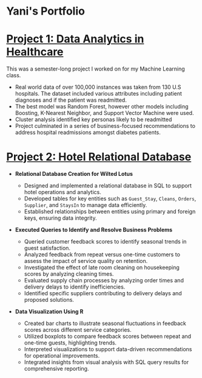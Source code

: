 # Yani's Portfolio

# [Project 1: Data Analytics in Healthcare](https://github.com/yani-iben/Data-Analytics-in-Healthcare)

This was a semester-long project I worked on for my Machine Learning class. 

* Real world data of over 100,000 instances was taken from 130 U.S hospitals. The dataset included various attributes including patient diagnoses and if the patient was readmitted.
* The best model was Random Forest, however other models including Boosting, K-Nearest Neighbor, and Support Vector Machine were used.
* Cluster analysis identified key personas likely to be readmitted
* Project culminated in a series of business-focused recommendations to address hospital readmissions amongst diabetes patients.



# [Project 2: Hotel Relational Database](https://github.com/yani-iben/Hotel-Customer-Satisfaction/tree/main)

- **Relational Database Creation for Wilted Lotus**  
  - Designed and implemented a relational database in SQL to support hotel operations and analytics.  
  - Developed tables for key entities such as `Guest_Stay`, `Cleans`, `Orders`, `Supplier`, and `StaysIn` to manage data efficiently.  
  - Established relationships between entities using primary and foreign keys, ensuring data integrity.

- **Executed Queries to Identify and Resolve Business Problems**  
  - Queried customer feedback scores to identify seasonal trends in guest satisfaction.  
  - Analyzed feedback from repeat versus one-time customers to assess the impact of service quality on retention.  
  - Investigated the effect of late room cleaning on housekeeping scores by analyzing cleaning times.  
  - Evaluated supply chain processes by analyzing order times and delivery delays to identify inefficiencies.  
  - Identified specific suppliers contributing to delivery delays and proposed solutions.

- **Data Visualization Using R**  
  - Created bar charts to illustrate seasonal fluctuations in feedback scores across different service categories.  
  - Utilized boxplots to compare feedback scores between repeat and one-time guests, highlighting trends.  
  - Interpreted visualizations to support data-driven recommendations for operational improvements.  
  - Integrated insights from visual analysis with SQL query results for comprehensive reporting.  


